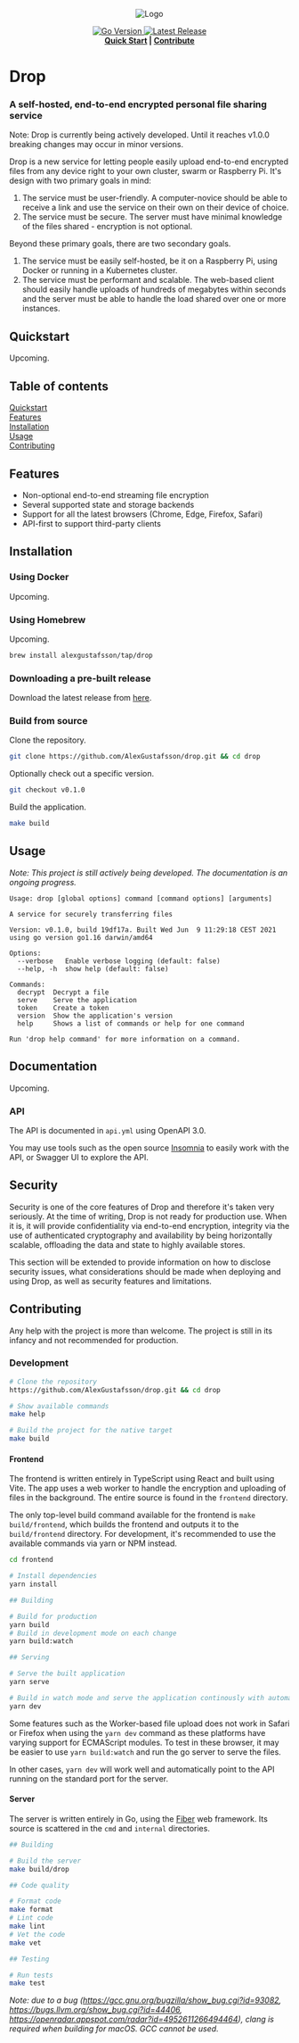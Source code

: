 <p align="center">
  <img src="assets/logo-240x240.png" alt="Logo">
</p>
<p align="center">
  <a href="https://github.com/AlexGustafsson/drop/blob/master/go.mod">
    <img src="https://shields.io/github/go-mod/go-version/AlexGustafsson/drop" alt="Go Version" />
  </a>
  <a href="https://github.com/AlexGustafsson/drop/releases">
    <img src="https://flat.badgen.net/github/release/AlexGustafsson/drop" alt="Latest Release" />
  </a>
  <br>
  <strong><a href="#quickstart">Quick Start</a> | <a href="#contribute">Contribute</a> </strong>
</p>

# Drop
### A self-hosted, end-to-end encrypted personal file sharing service

Note: Drop is currently being actively developed. Until it reaches v1.0.0 breaking changes may occur in minor versions.

Drop is a new service for letting people easily upload end-to-end encrypted files from any device right to your own cluster, swarm or Raspberry Pi. It's design with two primary goals in mind:

1. The service must be user-friendly. A computer-novice should be able to receive a link and use the service on their own on their device of choice.
2. The service must be secure. The server must have minimal knowledge of the files shared - encryption is not optional.

Beyond these primary goals, there are two secondary goals.

1. The service must be easily self-hosted, be it on a Raspberry Pi, using Docker or running in a Kubernetes cluster.
2. The service must be performant and scalable. The web-based client should easily handle uploads of hundreds of megabytes within seconds and the server must be able to handle the load shared over one or more instances.

## Quickstart
<a name="quickstart"></a>

Upcoming.

## Table of contents

[Quickstart](#quickstart)<br/>
[Features](#features)<br />
[Installation](#installation)<br />
[Usage](#usage)<br />
[Contributing](#contributing)

<a id="features"></a>
## Features

* Non-optional end-to-end streaming file encryption
* Several supported state and storage backends
* Support for all the latest browsers (Chrome, Edge, Firefox, Safari)
* API-first to support third-party clients

<a id="installation"></a>
## Installation

### Using Docker

Upcoming.

### Using Homebrew

Upcoming.

```sh
brew install alexgustafsson/tap/drop
```

### Downloading a pre-built release

Download the latest release from [here](https://github.com/AlexGustafsson/drop/releases).

### Build from source

Clone the repository.

```sh
git clone https://github.com/AlexGustafsson/drop.git && cd drop
```

Optionally check out a specific version.

```sh
git checkout v0.1.0
```

Build the application.

```sh
make build
```

## Usage
<a name="usage"></a>

_Note: This project is still actively being developed. The documentation is an ongoing progress._

```
Usage: drop [global options] command [command options] [arguments]

A service for securely transferring files

Version: v0.1.0, build 19df17a. Built Wed Jun  9 11:29:18 CEST 2021 using go version go1.16 darwin/amd64

Options:
  --verbose   Enable verbose logging (default: false)
  --help, -h  show help (default: false)

Commands:
  decrypt  Decrypt a file
  serve    Serve the application
  token    Create a token
  version  Show the application's version
  help     Shows a list of commands or help for one command

Run 'drop help command' for more information on a command.
```

## Documentation

Upcoming.

### API

The API is documented in `api.yml` using OpenAPI 3.0.

You may use tools such as the open source [Insomnia](https://github.com/Kong/insomnia) to easily work with the API, or Swagger UI to explore the API.

## Security

Security is one of the core features of Drop and therefore it's taken very seriously. At the time of writing, Drop is not ready for production use. When it is, it will provide confidentiality via end-to-end encryption, integrity via the use of authenticated cryptography and availability by being horizontally scalable, offloading the data and state to highly available stores.

This section will be extended to provide information on how to disclose security issues, what considerations should be made when deploying and using Drop, as well as security features and limitations.

## Contributing
<a name="contributing"></a>

Any help with the project is more than welcome. The project is still in its infancy and not recommended for production.

### Development

```sh
# Clone the repository
https://github.com/AlexGustafsson/drop.git && cd drop

# Show available commands
make help

# Build the project for the native target
make build
```

#### Frontend

The frontend is written entirely in TypeScript using React and built using Vite. The app uses a web worker to handle the encryption and uploading of files in the background. The entire source is found in the `frontend` directory.

The only top-level build command available for the frontend is `make build/frontend`, which builds the frontend and outputs it to the `build/frontend` directory. For development, it's recommended to use the available commands via yarn or NPM instead.

```sh
cd frontend

# Install dependencies
yarn install

## Building

# Build for production
yarn build
# Build in development mode on each change
yarn build:watch

## Serving

# Serve the built application
yarn serve

# Build in watch mode and serve the application continously with automatic reload
yarn dev
```

Some features such as the Worker-based file upload does not work in Safari or Firefox when using the `yarn dev` command as these platforms have varying support for ECMAScript modules. To test in these browser, it may be easier to use `yarn build:watch` and run the go server to serve the files.

In other cases, `yarn dev` will work well and automatically point to the API running on the standard port for the server.

#### Server

The server is written entirely in Go, using the [Fiber](https://gofiber.io) web framework. Its source is scattered in the `cmd` and `internal` directories.

```sh
## Building

# Build the server
make build/drop

## Code quality

# Format code
make format
# Lint code
make lint
# Vet the code
make vet

## Testing

# Run tests
make test
```

_Note: due to a bug (https://gcc.gnu.org/bugzilla/show_bug.cgi?id=93082, https://bugs.llvm.org/show_bug.cgi?id=44406, https://openradar.appspot.com/radar?id=4952611266494464), clang is required when building for macOS. GCC cannot be used._
